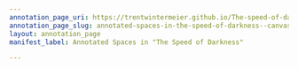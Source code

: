 ```yaml
---
annotation_page_uri: https://trentwintermeier.github.io/The-speed-of-darkness/annotations/annotated-spaces-in-the-speed-of-darkness--canvas-1-poems.json
annotation_page_slug: annotated-spaces-in-the-speed-of-darkness--canvas-1-poems
layout: annotation_page
manifest_label: Annotated Spaces in "The Speed of Darkness"

---
```

